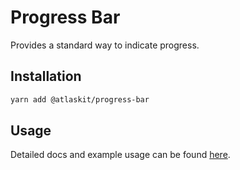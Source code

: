 # Progress Bar

Provides a standard way to indicate progress.

## Installation

```sh
yarn add @atlaskit/progress-bar
```

## Usage

Detailed docs and example usage can be found [here](https://atlaskit.atlassian.com/packages/server/progress-bar).
